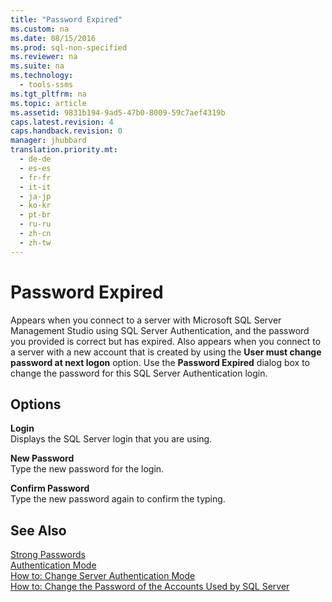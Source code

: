 ```yaml
---
title: "Password Expired"
ms.custom: na
ms.date: 08/15/2016
ms.prod: sql-non-specified
ms.reviewer: na
ms.suite: na
ms.technology: 
  - tools-ssms
ms.tgt_pltfrm: na
ms.topic: article
ms.assetid: 9831b194-9ad5-47b0-8009-59c7aef4319b
caps.latest.revision: 4
caps.handback.revision: 0
manager: jhubbard
translation.priority.mt: 
  - de-de
  - es-es
  - fr-fr
  - it-it
  - ja-jp
  - ko-kr
  - pt-br
  - ru-ru
  - zh-cn
  - zh-tw
---
```

# Password Expired
Appears when you connect to a server with  Microsoft  SQL Server Management Studio using  SQL Server  Authentication, and the password you provided is correct but has expired. Also appears when you connect to a server with a new account that is created by using the **User must change password at next logon** option. Use the **Password Expired** dialog box to change the password for this  SQL Server  Authentication login.  
  
## Options  
**Login**  
Displays the  SQL Server  login that you are using.  
  
**New Password**  
Type the new password for the login.  
  
**Confirm Password**  
Type the new password again to confirm the typing.  
  
## See Also  
[Strong Passwords](assetId:///338548f4-c4d8-47ca-b597-5c9c0f2fa205)  
[Authentication Mode](assetId:///ff7a6a48-3d38-4209-aa0f-7d6c0a8c64ef)  
[How to: Change Server Authentication Mode](assetId:///79babcf8-19fd-4495-b8eb-453dc575cac0)  
[How to: Change the Password of the Accounts Used by SQL Server](assetId:///5b6dcc03-6cae-45d3-acef-6f85ca6d615f)  
  

